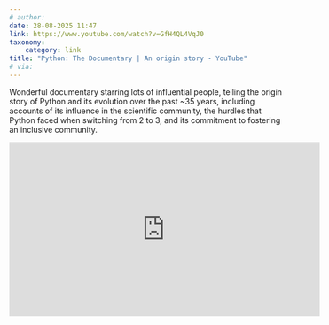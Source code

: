 ```yaml
---
# author:
date: 28-08-2025 11:47
link: https://www.youtube.com/watch?v=GfH4QL4VqJ0
taxonomy:
    category: link
title: "Python: The Documentary | An origin story - YouTube"
# via:
---
```


Wonderful documentary starring lots of influential people, telling the origin story of Python and its evolution over the past ~35 years, including accounts of its influence in the scientific community, the hurdles that Python faced when switching from 2 to 3, and its commitment to fostering an inclusive community.

<iframe width="560" height="315" src="https://www.youtube.com/embed/GfH4QL4VqJ0?si=YncR-hoHbQ316O2R" title="YouTube video player" frameborder="0" allow="accelerometer; autoplay; clipboard-write; encrypted-media; gyroscope; picture-in-picture; web-share" referrerpolicy="strict-origin-when-cross-origin" allowfullscreen></iframe>
